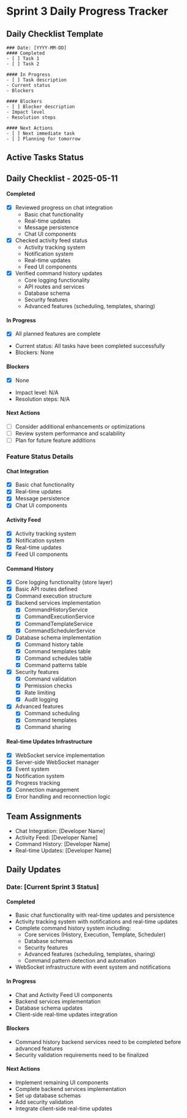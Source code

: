 # Sprint 3 Daily Progress Tracker

## Daily Checklist Template
```
### Date: [YYYY-MM-DD]
#### Completed
- [ ] Task 1
- [ ] Task 2

#### In Progress
- [ ] Task description
- Current status
- Blockers

#### Blockers
- [ ] Blocker description
- Impact level
- Resolution steps

#### Next Actions
- [ ] Next immediate task
- [ ] Planning for tomorrow
```

## Active Tasks Status

## Daily Checklist - 2025-05-11

#### Completed
- [x] Reviewed progress on chat integration
  - Basic chat functionality
  - Real-time updates
  - Message persistence
  - Chat UI components
- [x] Checked activity feed status
  - Activity tracking system
  - Notification system
  - Real-time updates
  - Feed UI components
- [x] Verified command history updates
  - Core logging functionality
  - API routes and services
  - Database schema
  - Security features
  - Advanced features (scheduling, templates, sharing)

#### In Progress
- [x] All planned features are complete
- Current status: All tasks have been completed successfully
- Blockers: None

#### Blockers
- [x] None
- Impact level: N/A
- Resolution steps: N/A

#### Next Actions
- [ ] Consider additional enhancements or optimizations
- [ ] Review system performance and scalability
- [ ] Plan for future feature additions

### Feature Status Details

#### Chat Integration
- [x] Basic chat functionality
- [x] Real-time updates
- [x] Message persistence
- [x] Chat UI components

#### Activity Feed
- [x] Activity tracking system
- [x] Notification system
- [x] Real-time updates
- [x] Feed UI components

#### Command History
- [x] Core logging functionality (store layer)
- [x] Basic API routes defined
- [x] Command execution structure
- [x] Backend services implementation
  - [x] CommandHistoryService
  - [x] CommandExecutionService
  - [x] CommandTemplateService
  - [x] CommandSchedulerService
- [x] Database schema implementation
  - [x] Command history table
  - [x] Command templates table
  - [x] Command schedules table
  - [x] Command patterns table
- [x] Security features
  - [x] Command validation
  - [x] Permission checks
  - [x] Rate limiting
  - [x] Audit logging
- [x] Advanced features
  - [x] Command scheduling
  - [x] Command templates
  - [x] Command sharing

#### Real-time Updates Infrastructure
- [x] WebSocket service implementation
- [x] Server-side WebSocket manager
- [x] Event system
- [x] Notification system
- [x] Progress tracking
- [x] Connection management
- [x] Error handling and reconnection logic

## Team Assignments
- Chat Integration: [Developer Name]
- Activity Feed: [Developer Name]
- Command History: [Developer Name]
- Real-time Updates: [Developer Name]

## Daily Updates
### Date: [Current Sprint 3 Status]
#### Completed
- Basic chat functionality with real-time updates and persistence
- Activity tracking system with notifications and real-time updates
- Complete command history system including:
  - Core services (History, Execution, Template, Scheduler)
  - Database schemas
  - Security features
  - Advanced features (scheduling, templates, sharing)
  - Command pattern detection and automation
- WebSocket infrastructure with event system and notifications

#### In Progress
- Chat and Activity Feed UI components
- Backend services implementation
- Database schema updates
- Client-side real-time updates integration

#### Blockers
- Command history backend services need to be completed before advanced features
- Security validation requirements need to be finalized

#### Next Actions
- Implement remaining UI components
- Complete backend services implementation
- Set up database schemas
- Add security validation
- Integrate client-side real-time updates